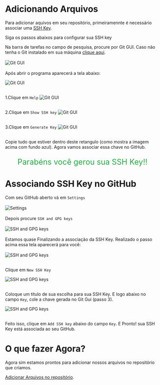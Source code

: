 # Adicionando Arquivos

Para adicionar aquivos em seu repositório, primeiramennte é necessário associar uma <a href="https://en.wikipedia.org/wiki/Ssh-keygen" target="blank" title="O que é SSH Key?">SSH Key</a>. 

Siga os passos abaixos para configurar sua SSH key

Na barra de tarefas no campo de pesquisa, procure por Git GUI. Caso não tenha o Git instalado em sua máquina [clique aqui](/introducao/02_instalacao_e_configuracao.md).
<br><br>
<img src="../assets/gerando-ssh-key.png" alt="Git GUI" title="Git GUI">
<br>
<br>
Após abrir o programa aparecerá a tela abaixo:

<img src="../assets/git-gui.png" alt="Git GUI" title="Git GUI">
<br>
<br>

 1.Clique em `Help` 
<img src="../assets/git-gui-02.png" alt="Git GUI" title="Git GUI">
<br><br>

2.Clique em `Show SSH key`
<img src="../assets/git-gui-03.png" alt="Git GUI" title="Git GUI">
<br><br>

3.Clique em `Generate Key`
<img src="../assets/git-gui-04.png" alt="Git GUI" title="Git GUI">
<br><br>

Copie tudo que estiver dentro deste retangulo (como mostra a imagem acima com fundo azul). Agora vamos associar essa chave no GitHub.

<p style="text-align:center; font-size:25px; color:#28a745;">Parabéns você gerou sua SSH Key!!</p>


# Associando SSH Key no GitHub

Com seu GitHub aberto vá em `Settings`
<br><br>
<img src="../assets/associando-ssh-key.png" alt="Settings" title="Settings">
<br><br>
Depois procure `SSH and GPG keys`
<br><br>
<img src="../assets/associando-ssh-key-02.png" alt="SSH and GPG keys" title="SSH and GPG keys">
<br><br>
Estamos quase Finalizando a associação da SSH Key. Realizado o passo acima essa tela aparecerá para você:
<br><br>
<img src="../assets/associando-ssh-key-03.png" alt="SSH and GPG keys" title="SSH and GPG keys">
<br><br>

Clique em `New SSH Key`

<img src="../assets/associando-ssh-key-04.png" alt="SSH and GPG keys" title="SSH and GPG keys">
<br><br>

Coloque um título de sua escolha para sua SSH Key. E logo abaixo no campo `Key`, cole a chave gerada no Git Gui (passo 3).

<img src="../assets/associando-ssh-key-05.png" alt="SSH and GPG keys" title="SSH and GPG keys">
<br><br>

Feito isso, clique em `Add SSH key` abaixo do campo `Key`. E Pronto! sua SSH Key está associada ao seu GitHub.

# O que fazer Agora?

Agora sim estamos prontos para adicionar nossos arquivos no repositório que criamos.

[Adicionar Arquivos no repositório](/usando-git-github/03_adicionar_arquivos.md).  